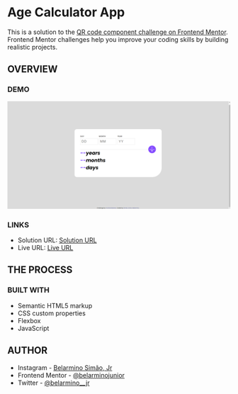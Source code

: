 # Age Calculator App

This is a solution to the [QR code component challenge on Frontend Mentor](https://www.frontendmentor.io/challenges/age-calculator-app-dF9DFFpj-Q/hub). Frontend Mentor challenges help you improve your coding skills by building realistic projects. 

## OVERVIEW

### DEMO

![](./Demo.png)

### LINKS

- Solution URL: [Solution URL](https://github.com/belarminojunior/Age-Calculator-App)
- Live URL: [Live URL](https://wonderr-age-calculator-app.netlify.app/)

## THE PROCESS

### BUILT WITH

- Semantic HTML5 markup
- CSS custom properties
- Flexbox
- JavaScript


## AUTHOR

- Instagram - [Belarmino Simão, Jr](https://www.instagram.com/wonderr____/)
- Frontend Mentor - [@belarminojunior](https://www.frontendmentor.io/profile/belarminojunior)
- Twitter - [@belarmino__jr](https://twitter.com/belarmino__jr)
